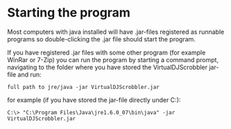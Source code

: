 # Starting the program #

Most computers with java installed will have .jar-files registered as runnable programs so double-clicking the .jar file should start the program.

If you have registered .jar files with some other program (for example WinRar or 7-Zip) you can run the program by starting a command prompt, navigating to the folder where you have stored the VirtualDJScrobbler jar-file and run:

`full path to jre/java -jar VirtualDJScrobbler.jar`

for example (if you have stored the jar-file directly under C:):

`C:\> "C:\Program Files\Java\jre1.6.0_07\bin\java" -jar VirtualDJScrobbler.jar`